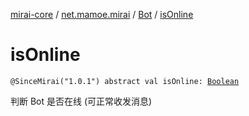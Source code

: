 [mirai-core](../../index.md) / [net.mamoe.mirai](../index.md) / [Bot](index.md) / [isOnline](./is-online.md)

# isOnline

`@SinceMirai("1.0.1") abstract val isOnline: `[`Boolean`](https://kotlinlang.org/api/latest/jvm/stdlib/kotlin/-boolean/index.html)

判断 Bot 是否在线 (可正常收发消息)

